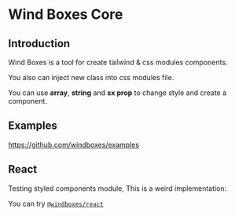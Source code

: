 # Wind Boxes Core

## Introduction
Wind Boxes is a tool for create tailwind & css modules components.

You also can inject new class into css modules file.

You can use **array**, **string** and **sx prop** to change style and create a component.

## Examples
https://github.com/windboxes/examples

## React
Testing styled components module,
This is a weird implementation:

You can try [`@windboxes/react`](https://github.com/windboxes/core/tree/main/packages/react) 
